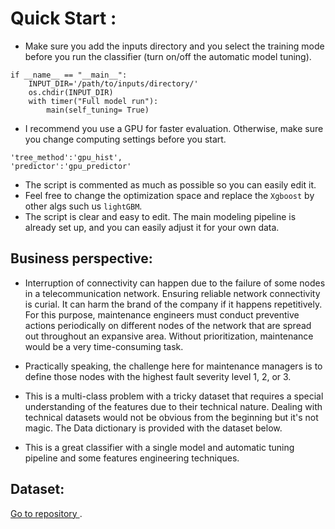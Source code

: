 
# Quick Start : 
 
 - Make sure you add the inputs directory and you select the training mode before you run the classifier (turn on/off the automatic model tuning).
```
if __name__ == "__main__":
    INPUT_DIR='/path/to/inputs/directory/'
    os.chdir(INPUT_DIR)
    with timer("Full model run"):
        main(self_tuning= True) 
```
 - I recommend you use a GPU for faster evaluation. Otherwise, make sure you change computing settings before you start. 
```
'tree_method':'gpu_hist', 
'predictor':'gpu_predictor'
```
 - The script is commented as much as possible so you can easily edit it.
 - Feel free to change the optimization space and replace the `Xgboost`  by other algs such us `lightGBM`. 
 - The script is clear and easy to edit. The main modeling pipeline is already set up, and you can easily adjust it for your own data. 
 
## Business perspective:

 - Interruption of connectivity can happen due to the failure of some nodes in a telecommunication network. Ensuring reliable network connectivity is curial. It can harm the brand of the company if it happens repetitively. 
For this purpose, maintenance engineers must conduct preventive actions periodically on different nodes of the network that are spread out throughout an expansive area. Without prioritization, maintenance would be a very time-consuming task. 

 - Practically speaking, the challenge here for maintenance managers is to define those nodes with the highest fault severity level 1, 2, or 3. 

 - This is a multi-class problem with a tricky dataset that requires a special understanding of the features due to their technical nature. Dealing with technical datasets would not be obvious from the beginning but it's not magic. The Data dictionary is provided with the dataset below. 

 - This is a great classifier with a single model and automatic tuning pipeline and some features engineering techniques. 



## Dataset: 

[Go to repository ](https://www.kaggle.com/c/telstra-recruiting-network/data/).

